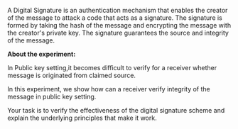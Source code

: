 A Digital Signature is an authentication mechanism that enables the creator of the message to attack a code that acts as a signature. The signature is formed by taking the hash of the message and encrypting the message with the creator's private key. The signature guarantees the source and integrity of the message.

**About the experiment:**

In Public key setting,it becomes difficult to verify for a receiver whether message is originated from claimed source.

In this experiment, we show how can a receiver verify integrity of the message in public key setting.

Your task is to verify the effectiveness of the digital signature scheme and explain the underlying principles that make it work.
